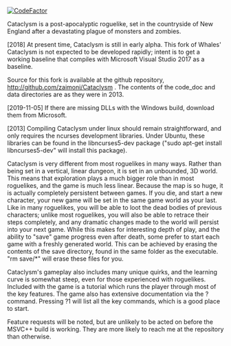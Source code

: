 [![CodeFactor](https://www.codefactor.io/repository/github/zaimoni/cataclysm/badge)](https://www.codefactor.io/repository/github/zaimoni/cataclysm)

Cataclysm is a post-apocalyptic roguelike, set in the countryside of New England
after a devastating plague of monsters and zombies.

[2018] At present time, Cataclysm is still in early alpha.  This fork of Whales' Cataclysm 
is not expected to be developed rapidly; intent is to get a working baseline that 
compiles with Microsoft Visual Studio 2017 as a baseline.

Source for this fork is available at the github repository, http://github.com/zaimoni/Cataclysm .
The contents of the code_doc and data directories are as they were in 2013.

[2019-11-05] If there are missing DLLs with the Windows build, download them from Microsoft.

[2013] Compiling Cataclysm under linux should remain straightforward, and only requires the
ncurses development libraries.  Under Ubuntu, these libraries can be found in
the libncurses5-dev package ("sudo apt-get install libncurses5-dev" will install
this package).

Cataclysm is very different from most roguelikes in many ways.  Rather than
being set in a vertical, linear dungeon, it is set in an unbounded, 3D world.
This means that exploration plays a much bigger role than in most roguelikes,
and the game is much less linear.
Because the map is so huge, it is actually completely persistent between games.
If you die, and start a new character, your new game will be set in the same
game world as your last.  Like in many roguelikes, you will be able to loot the
dead bodies of previous characters; unlike most roguelikes, you will also be
able to retrace their steps completely, and any dramatic changes made to the
world will persist into your next game.
While this makes for interesting depth of play, and the ability to "save" game
progress even after death, some prefer to start each game with a freshly
generated world.  This can be achieved by erasing the contents of the save
directory, found in the same folder as the executable.  "rm save/*" will erase
these files for you.

Cataclysm's gameplay also includes many unique quirks, and the learning curve is
somewhat steep, even for those experienced with roguelikes.  Included with the
game is a tutorial which runs the player through most of the key features.  The
game also has extensive documentation via the ? command.  Pressing ?1 will list
all the key commands, which is a good place to start.

Feature requests will be noted, but are unlikely to be acted on before the MSVC++
build is working.  They are more likely to reach me at the repository than otherwise.
